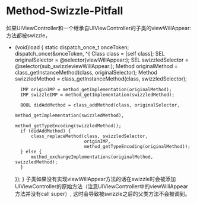 # Method-Swizzle-Pitfall
如果UIViewController和一个继承自UIViewController的子类的viewWillAppear:方法都被swizzle，
+ (void)load {
    static dispatch_once_t onceToken;
    dispatch_once(&onceToken, ^{
        Class class = [self class];
        SEL originalSelector = @selector(viewWillAppear:);
        SEL swizzledSelector = @selector(sub_swizzleviewWillAppear:);
        Method originalMethod = class_getInstanceMethod(class, originalSelector);
        Method swizzledMethod = class_getInstanceMethod(class, swizzledSelector);
        
        IMP originIMP = method_getImplementation(originalMethod);
        IMP swizzleIMP = method_getImplementation(swizzledMethod);

        BOOL didAddMethod = class_addMethod(class, originalSelector,
                                            method_getImplementation(swizzledMethod),
                                            method_getTypeEncoding(swizzledMethod));
        if (didAddMethod) {
            class_replaceMethod(class, swizzledSelector,
                                originIMP,
                                method_getTypeEncoding(originalMethod));
        } else {
            method_exchangeImplementations(originalMethod, swizzledMethod);
        }
     });
}
 子类如果没有实现viewWillAppear方法的话在swizzle时会被添加UIViewController的原始方法（注意UIViewController中的viewWillAppear方法并没有call super）,
 这时会导致被swizzle之后的父类方法不会被调到。
